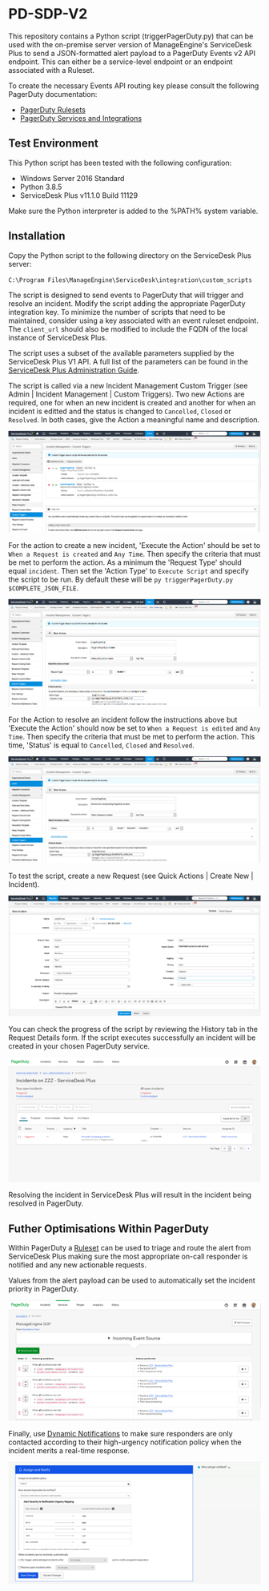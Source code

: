 # PD-SDP-V2

This repository contains a Python script (triggerPagerDuty.py) that can be used with the on-premise server version of ManageEngine's ServiceDesk Plus to send a JSON-formatted alert payload to a PagerDuty Events v2 API endpoint.  This can either be a service-level endpoint or an endpoint associated with a Ruleset.

To create the necessary Events API routing key please consult the following PagerDuty documentation:

* [PagerDuty Rulesets](https://support.pagerduty.com/docs/rulesets#send-events-to-a-global-ruleset)
* [PagerDuty Services and Integrations](https://support.pagerduty.com/docs/services-and-integrations#create-a-generic-events-api-integration)

## Test Environment

This Python script has been tested with the following configuration:
* Windows Server 2016 Standard
* Python 3.8.5
* ServiceDesk Plus v11.1.0 Build 11129

Make sure the Python interpreter is added to the %PATH% system variable.

## Installation

Copy the Python script to the following directory on the ServiceDesk Plus server:

`C:\Program Files\ManageEngine\ServiceDesk\integration\custom_scripts`

The script is designed to send events to PagerDuty that will trigger and resolve an incident.  Modify the script adding the appropriate PagerDuty integration key.  To minimize the number of scripts that need to be maintained, consider using a key associated with an event ruleset endpoint.  The `client_url` should also be modified to include the FQDN of the local instance of ServiceDesk Plus.

The script uses a subset of the available parameters supplied by the ServiceDesk Plus V1 API.  A full list of the parameters can be found in the [ServiceDesk Plus Administration Guide](https://help.servicedeskplus.com/configurations/helpdesk/writingacustomscript.html).


The script is called via a new Incident Management Custom Trigger (see Admin | Incident Management | Custom Triggers).  Two new Actions are required, one for when an new incident is created and another for when an incident is editted and the status is changed to `Cancelled`, `Closed` or `Resolved`.  In both cases, give the Action a meaningful name and description.


![Image 1a: Creating a new Custom Trigger in ServiceDesk Plus](./images/Image0-Custom-Trigger-Actions.png)


For the action to create a new incident, 'Execute the Action' should be set to `When a Request is created` and `Any Time`.  Then specify the criteria that must be met to perform the action.  As a minimum the 'Request Type' should equal `incident`.  Then set the 'Action Type' to `Execute Script` and specify the script to be run.  By default these will be `py triggerPagerDuty.py $COMPLETE_JSON_FILE`.


![Image 1a: Creating a new Custom Trigger in ServiceDesk Plus](./images/Image1a-Create-Incident-Trigger.png)


For the Action to resolve an incident follow the instructions above but 'Execute the Action' should now be set to `When a Request is edited` and `Any Time`.  Then specify the criteria that must be met to perform the action.  This time, 'Status' is equal to `Cancelled`, `Closed` and `Resolved`.

![Image 1b: Creating a new Custom Trigger in ServiceDesk Plus](./images/Image1b-Resolve-Incident-Trigger.png)


To test the script, create a new Request (see Quick Actions | Create New | Incident).


![Image 2: Create a new Request in ServiceDesk Plus](./images/Image2-Create-Incident.png)


You can check the progress of the script by reviewing the History tab in the Request Details form.  If the script executes successfully an incident will be created in your chosen PagerDuty service.


![Image 3: The Incident in PagerDuty](./images/Image3-PagerDuty-Incident.png)

Resolving the incident in ServiceDesk Plus will result in the incident being resolved in PagerDuty.

## Futher Optimisations Within PagerDuty

Within PagerDuty a [Ruleset](https://support.pagerduty.com/docs/rulesets) can be used to triage and route the alert from ServiceDesk Plus making sure the most appropriate on-call responder is notified and any new actionable requests.

Values from the alert payload can be used to automatically set the incident priority in PagerDuty.


![Image 4: The Incident in PagerDuty](./images/Image4-PagerDuty-Event-Rules.png)


Finally, use [Dynamic Notifications](https://support.pagerduty.com/docs/dynamic-notifications) to make sure responders are only contacted according to their high-urgency notification policy when the incident merits a real-time response.


![Image 5: The Incident in PagerDuty](./images/Image5-PagerDuty-Dynamic-Notifications.png)


